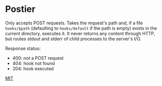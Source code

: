 # Postier

Only accepts POST requests. Takes the request's path and, if a file
`hooks/$path` (defaulting to `hooks/default` if the path is empty)
exists in the current directory, executes it. It never returns any
content through HTTP, but routes stdout and stderr of child processes
to the server's I/O.

Response status:
- 400: not a POST request
- 404: hook not found
- 204: hook executed

[MIT](http://passcod.mit-license.org/)

